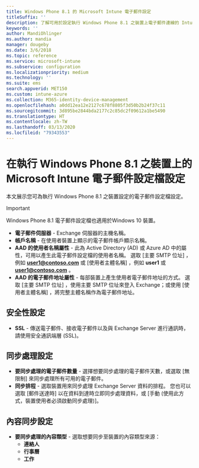 ```yaml
---
title: Windows Phone 8.1 的 Microsoft Intune 電子郵件設定
titleSuffix: ''
description: 了解可用於設定執行 Windows Phone 8.1 之裝置上電子郵件連線的 Intune 設定。
keywords: ''
author: MandiOhlinger
ms.author: mandia
manager: dougeby
ms.date: 3/6/2018
ms.topic: reference
ms.service: microsoft-intune
ms.subservice: configuration
ms.localizationpriority: medium
ms.technology: ''
ms.suite: ems
search.appverid: MET150
ms.custom: intune-azure
ms.collection: M365-identity-device-management
ms.openlocfilehash: a0dd12ea12e2127c678f8805f3d50b2b24f37c11
ms.sourcegitcommit: 3d895be2844bda2177c2c85dc2f09612a1be5490
ms.translationtype: HT
ms.contentlocale: zh-TW
ms.lasthandoff: 03/13/2020
ms.locfileid: "79343553"
---
```

# <a name="email-profile-settings-in-microsoft-intune-for-devices-running-windows-phone-81"></a>在執行 Windows Phone 8.1 之裝置上的 Microsoft Intune 電子郵件設定檔設定



本文展示您可為執行 Windows Phone 8.1 之裝置設定的電子郵件設定檔設定。

>[!IMPORTANT]
>Windows Phone 8.1 電子郵件設定檔也適用於Windows 10 裝置。

- **電子郵件伺服器** - Exchange 伺服器的主機名稱。
- **帳戶名稱** - 在使用者裝置上顯示的電子郵件帳戶顯示名稱。
- **AAD 的使用者名稱屬性** - 此為 Active Directory (AD) 或 Azure AD 中的屬性，可用以產生此電子郵件設定檔的使用者名稱。 選取 [主要 SMTP 位址]  ，例如 **user1@contoso.com** 或 [使用者主體名稱]  ，例如 **user1** 或 **user1@contoso.com** 。
- **AAD 的電子郵件地址屬性** - 每部裝置上產生使用者電子郵件地址的方式。 選取 [主要 SMTP 位址]  ，使用主要 SMTP 位址來登入 Exchange；或使用 [使用者主體名稱]  ，將完整主體名稱作為電子郵件地址。


## <a name="security-settings"></a>安全性設定

- **SSL** - 傳送電子郵件、接收電子郵件以及與 Exchange Server 進行通訊時，請使用安全通訊端層 (SSL)。



## <a name="synchronization-settings"></a>同步處理設定

- **要同步處理的電子郵件數量** - 選擇想要同步處理的電子郵件天數，或選取 [無限制]  來同步處理所有可用的電子郵件。
- **同步排程** - 選取裝置用來同步處理 Exchange Server 資料的排程。 您也可以選取 [郵件送達時]  以在資料到達時立即同步處理資料，或 [手動  (使用此方式，裝置使用者必須啟動同步處理)]。

## <a name="content-sync-settings"></a>內容同步設定

- **要同步處理的內容類型** - 選取想要同步至裝置的內容類型來源：
  - **連絡人**
  - **行事曆**
  - **工作**
